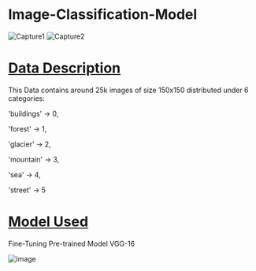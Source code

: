 # Image-Classification-Model
![Capture1](https://user-images.githubusercontent.com/80332356/211192434-260d546a-0797-435f-ad9d-7c25c4434fd2.PNG)
![Capture2](https://user-images.githubusercontent.com/80332356/211192596-9c69fe38-e2c8-4120-9b04-9786b4527fdf.PNG)

<h1><u> Data Description </u></h1>
This Data contains around 25k images of size 150x150 distributed under 6 categories:

'buildings' -> 0,

'forest' -> 1,

'glacier' -> 2,

'mountain' -> 3,

'sea' -> 4,

'street' -> 5

<h1><u> Model Used </u></h1>
Fine-Tuning Pre-trained Model VGG-16

![image](https://user-images.githubusercontent.com/80332356/211193085-c90e6038-14da-4e04-8ee9-9912d888f610.png)

